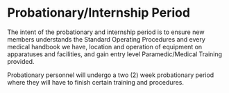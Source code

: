 # Probationary/Internship Period

The intent of the probationary and internship period is to ensure new members understands the Standard Operating Procedures and every medical handbook we have, location and operation of equipment on apparatuses and facilities, and gain entry level Paramedic/Medical Training provided.&#x20;

Probationary personnel will undergo a two (2) week probationary period where they will have to finish certain training and procedures.
